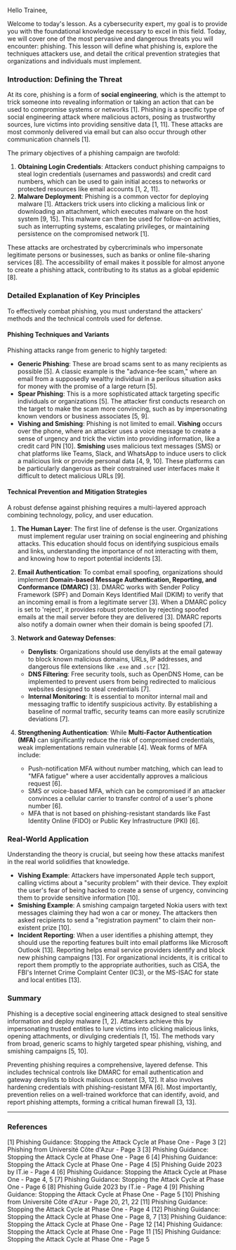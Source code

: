 Hello Trainee,

Welcome to today's lesson. As a cybersecurity expert, my goal is to provide you with the foundational knowledge necessary to excel in this field. Today, we will cover one of the most pervasive and dangerous threats you will encounter: phishing. This lesson will define what phishing is, explore the techniques attackers use, and detail the critical prevention strategies that organizations and individuals must implement.

### **Introduction: Defining the Threat**

At its core, phishing is a form of **social engineering**, which is the attempt to trick someone into revealing information or taking an action that can be used to compromise systems or networks [1]. Phishing is a specific type of social engineering attack where malicious actors, posing as trustworthy sources, lure victims into providing sensitive data [1, 11]. These attacks are most commonly delivered via email but can also occur through other communication channels [1].

The primary objectives of a phishing campaign are twofold:

1.  **Obtaining Login Credentials**: Attackers conduct phishing campaigns to steal login credentials (usernames and passwords) and credit card numbers, which can be used to gain initial access to networks or protected resources like email accounts [1, 2, 11].
2.  **Malware Deployment**: Phishing is a common vector for deploying malware [1]. Attackers trick users into clicking a malicious link or downloading an attachment, which executes malware on the host system [9, 15]. This malware can then be used for follow-on activities, such as interrupting systems, escalating privileges, or maintaining persistence on the compromised network [1].

These attacks are orchestrated by cybercriminals who impersonate legitimate persons or businesses, such as banks or online file-sharing services [8]. The accessibility of email makes it possible for almost anyone to create a phishing attack, contributing to its status as a global epidemic [8].

### **Detailed Explanation of Key Principles**

To effectively combat phishing, you must understand the attackers' methods and the technical controls used for defense.

#### **Phishing Techniques and Variants**

Phishing attacks range from generic to highly targeted:

*   **Generic Phishing**: These are broad scams sent to as many recipients as possible [5]. A classic example is the "advance-fee scam," where an email from a supposedly wealthy individual in a perilous situation asks for money with the promise of a large return [5].
*   **Spear Phishing**: This is a more sophisticated attack targeting specific individuals or organizations [5]. The attacker first conducts research on the target to make the scam more convincing, such as by impersonating known vendors or business associates [5, 9].
*   **Vishing and Smishing**: Phishing is not limited to email. **Vishing** occurs over the phone, where an attacker uses a voice message to create a sense of urgency and trick the victim into providing information, like a credit card PIN [10]. **Smishing** uses malicious text messages (SMS) or chat platforms like Teams, Slack, and WhatsApp to induce users to click a malicious link or provide personal data [4, 9, 10]. These platforms can be particularly dangerous as their constrained user interfaces make it difficult to detect malicious URLs [9].

#### **Technical Prevention and Mitigation Strategies**

A robust defense against phishing requires a multi-layered approach combining technology, policy, and user education.

1.  **The Human Layer**: The first line of defense is the user. Organizations must implement regular user training on social engineering and phishing attacks. This education should focus on identifying suspicious emails and links, understanding the importance of not interacting with them, and knowing how to report potential incidents [3].

2.  **Email Authentication**: To combat email spoofing, organizations should implement **Domain-based Message Authentication, Reporting, and Conformance (DMARC)** [3]. DMARC works with Sender Policy Framework (SPF) and Domain Keys Identified Mail (DKIM) to verify that an incoming email is from a legitimate server [3]. When a DMARC policy is set to 'reject', it provides robust protection by rejecting spoofed emails at the mail server before they are delivered [3]. DMARC reports also notify a domain owner when their domain is being spoofed [7].

3.  **Network and Gateway Defenses**:
    *   **Denylists**: Organizations should use denylists at the email gateway to block known malicious domains, URLs, IP addresses, and dangerous file extensions like `.exe` and `.scr` [12].
    *   **DNS Filtering**: Free security tools, such as OpenDNS Home, can be implemented to prevent users from being redirected to malicious websites designed to steal credentials [7].
    *   **Internal Monitoring**: It is essential to monitor internal mail and messaging traffic to identify suspicious activity. By establishing a baseline of normal traffic, security teams can more easily scrutinize deviations [7].

4.  **Strengthening Authentication**: While **Multi-Factor Authentication (MFA)** can significantly reduce the risk of compromised credentials, weak implementations remain vulnerable [4]. Weak forms of MFA include:
    *   Push-notification MFA without number matching, which can lead to "MFA fatigue" where a user accidentally approves a malicious request [6].
    *   SMS or voice-based MFA, which can be compromised if an attacker convinces a cellular carrier to transfer control of a user's phone number [6].
    *   MFA that is not based on phishing-resistant standards like Fast Identity Online (FIDO) or Public Key Infrastructure (PKI) [6].

### **Real-World Application**

Understanding the theory is crucial, but seeing how these attacks manifest in the real world solidifies that knowledge.

*   **Vishing Example**: Attackers have impersonated Apple tech support, calling victims about a "security problem" with their device. They exploit the user's fear of being hacked to create a sense of urgency, convincing them to provide sensitive information [10].
*   **Smishing Example**: A smishing campaign targeted Nokia users with text messages claiming they had won a car or money. The attackers then asked recipients to send a "registration payment" to claim their non-existent prize [10].
*   **Incident Reporting**: When a user identifies a phishing attempt, they should use the reporting features built into email platforms like Microsoft Outlook [13]. Reporting helps email service providers identify and block new phishing campaigns [13]. For organizational incidents, it is critical to report them promptly to the appropriate authorities, such as CISA, the FBI's Internet Crime Complaint Center (IC3), or the MS-ISAC for state and local entities [13].

### **Summary**

Phishing is a deceptive social engineering attack designed to steal sensitive information and deploy malware [1, 2]. Attackers achieve this by impersonating trusted entities to lure victims into clicking malicious links, opening attachments, or divulging credentials [1, 15]. The methods vary from broad, generic scams to highly targeted spear phishing, vishing, and smishing campaigns [5, 10].

Preventing phishing requires a comprehensive, layered defense. This includes technical controls like DMARC for email authentication and gateway denylists to block malicious content [3, 12]. It also involves hardening credentials with phishing-resistant MFA [6]. Most importantly, prevention relies on a well-trained workforce that can identify, avoid, and report phishing attempts, forming a critical human firewall [3, 13].

---

### **References**

[1] Phishing Guidance: Stopping the Attack Cycle at Phase One - Page 3
[2] Phishing from Université Côte d'Azur - Page 3
[3] Phishing Guidance: Stopping the Attack Cycle at Phase One - Page 6
[4] Phishing Guidance: Stopping the Attack Cycle at Phase One - Page 4
[5] Phishing Guide 2023 by IT.ie - Page 4
[6] Phishing Guidance: Stopping the Attack Cycle at Phase One - Page 4, 5
[7] Phishing Guidance: Stopping the Attack Cycle at Phase One - Page 6
[8] Phishing Guide 2023 by IT.ie - Page 4
[9] Phishing Guidance: Stopping the Attack Cycle at Phase One - Page 5
[10] Phishing from Université Côte d'Azur - Page 20, 21, 22
[11] Phishing Guidance: Stopping the Attack Cycle at Phase One - Page 4
[12] Phishing Guidance: Stopping the Attack Cycle at Phase One - Page 8, 7
[13] Phishing Guidance: Stopping the Attack Cycle at Phase One - Page 12
[14] Phishing Guidance: Stopping the Attack Cycle at Phase One - Page 11
[15] Phishing Guidance: Stopping the Attack Cycle at Phase One - Page 5